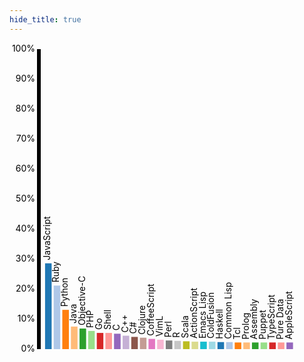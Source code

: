 ```yaml
---
hide_title: true
---
```


<svg class="langViz" width="500" height="500">
  <g transform="translate(50, 0)" class="axis">
    <g class="tick major" style="opacity: 1;" transform="translate(0,490)">
      <line x2="-6" y2="0"/>
      <text x="-9" y="0" dy=".32em" style="text-anchor: end;">0%</text>
    </g>
    <g class="tick major" style="opacity: 1;" transform="translate(0,442)">
      <line x2="-6" y2="0"/>
      <text x="-9" y="0" dy=".32em" style="text-anchor: end;">10%</text>
    </g>
    <g class="tick major" style="opacity: 1;" transform="translate(0,394)">
      <line x2="-6" y2="0"/>
      <text x="-9" y="0" dy=".32em" style="text-anchor: end;">20%</text>
    </g>
    <g class="tick major" style="opacity: 1;" transform="translate(0,346)">
      <line x2="-6" y2="0"/>
      <text x="-9" y="0" dy=".32em" style="text-anchor: end;">30%</text>
    </g>
    <g class="tick major" style="opacity: 1;" transform="translate(0,298)">
      <line x2="-6" y2="0"/>
      <text x="-9" y="0" dy=".32em" style="text-anchor: end;">40%</text>
    </g>
    <g class="tick major" style="opacity: 1;" transform="translate(0,250)">
      <line x2="-6" y2="0"/>
      <text x="-9" y="0" dy=".32em" style="text-anchor: end;">50%</text>
    </g>
    <g class="tick major" style="opacity: 1;" transform="translate(0,202)">
      <line x2="-6" y2="0"/>
      <text x="-9" y="0" dy=".32em" style="text-anchor: end;">60%</text>
    </g>
    <g class="tick major" style="opacity: 1;" transform="translate(0,154)">
      <line x2="-6" y2="0"/>
      <text x="-9" y="0" dy=".32em" style="text-anchor: end;">70%</text>
    </g>
    <g class="tick major" style="opacity: 1;" transform="translate(0,106)">
      <line x2="-6" y2="0"/>
      <text x="-9" y="0" dy=".32em" style="text-anchor: end;">80%</text>
    </g>
    <g class="tick major" style="opacity: 1;" transform="translate(0,58)">
      <line x2="-6" y2="0"/>
      <text x="-9" y="0" dy=".32em" style="text-anchor: end;">90%</text>
    </g>
    <g class="tick major" style="opacity: 1;" transform="translate(0,10)">
      <line x2="-6" y2="0"/>
      <text x="-9" y="0" dy=".32em" style="text-anchor: end;">100%</text>
    </g>
    <path class="domain" d="M-6,10H0V490H-6"/>
  </g>
  <rect class="bar" x="56.89655172413793" y="352.6790450928382" height="137.32095490716182" width="10.517241379310345" fill="#1f77b4">
    <title>JavaScript</title>
  </rect>
  <rect class="bar" x="70.6896551724138" y="388.3289124668435" height="101.6710875331565" width="10.517241379310345" fill="#aec7e8">
    <title>Ruby</title>
  </rect>
  <rect class="bar" x="84.48275862068965" y="427.16180371352783" height="62.83819628647215" width="10.517241379310345" fill="#ff7f0e">
    <title>Python</title>
  </rect>
  <rect class="bar" x="98.27586206896552" y="453.8992042440318" height="36.100795755968164" width="10.517241379310345" fill="#ffbb78">
    <title>Java</title>
  </rect>
  <rect class="bar" x="112.06896551724137" y="457.0822281167109" height="32.91777188328912" width="10.517241379310345" fill="#2ca02c">
    <title>Objective-C</title>
  </rect>
  <rect class="bar" x="125.86206896551724" y="460.9018567639257" height="29.09814323607427" width="10.517241379310345" fill="#98df8a">
    <title>PHP</title>
  </rect>
  <rect class="bar" x="139.6551724137931" y="464.0848806366048" height="25.915119363395227" width="10.517241379310345" fill="#d62728">
    <title>Go</title>
  </rect>
  <rect class="bar" x="153.44827586206895" y="464.0848806366048" height="25.915119363395227" width="10.517241379310345" fill="#ff9896">
    <title>Shell</title>
  </rect>
  <rect class="bar" x="167.24137931034483" y="465.3580901856764" height="24.641909814323608" width="10.517241379310345" fill="#9467bd">
    <title>C</title>
  </rect>
  <rect class="bar" x="181.03448275862067" y="468.54111405835545" height="21.45888594164456" width="10.517241379310345" fill="#c5b0d5">
    <title>C++</title>
  </rect>
  <rect class="bar" x="194.82758620689654" y="470.45092838196285" height="19.549071618037136" width="10.517241379310345" fill="#8c564b">
    <title>C#</title>
  </rect>
  <rect class="bar" x="208.6206896551724" y="471.7241379310345" height="18.275862068965516" width="10.517241379310345" fill="#c49c94">
    <title>Clojure</title>
  </rect>
  <rect class="bar" x="222.41379310344828" y="473.6339522546419" height="16.36604774535809" width="10.517241379310345" fill="#e377c2">
    <title>CoffeeScript</title>
  </rect>
  <rect class="bar" x="236.20689655172413" y="474.9071618037135" height="15.092838196286472" width="10.517241379310345" fill="#f7b6d2">
    <title>VimL</title>
  </rect>
  <rect class="bar" x="250" y="476.18037135278513" height="13.819628647214854" width="10.517241379310345" fill="#7f7f7f">
    <title>Perl</title>
  </rect>
  <rect class="bar" x="263.7931034482758" y="476.81697612732097" height="13.183023872679046" width="10.517241379310345" fill="#c7c7c7">
    <title>R</title>
  </rect>
  <rect class="bar" x="277.5862068965517" y="477.45358090185675" height="12.546419098143236" width="10.517241379310345" fill="#bcbd22">
    <title>Scala</title>
  </rect>
  <rect class="bar" x="291.37931034482756" y="478.0901856763926" height="11.909814323607428" width="10.517241379310345" fill="#dbdb8d">
    <title>ActionScript</title>
  </rect>
  <rect class="bar" x="305.17241379310343" y="478.0901856763926" height="11.909814323607428" width="10.517241379310345" fill="#17becf">
    <title>Emacs Lisp</title>
  </rect>
  <rect class="bar" x="318.96551724137925" y="478.0901856763926" height="11.909814323607428" width="10.517241379310345" fill="#9edae5">
    <title>ColdFusion</title>
  </rect>
  <rect class="bar" x="332.7586206896551" y="478.7267904509284" height="11.273209549071618" width="10.517241379310345" fill="#1f77b4">
    <title>Haskell</title>
  </rect>
  <rect class="bar" x="346.551724137931" y="478.7267904509284" height="11.273209549071618" width="10.517241379310345" fill="#aec7e8">
    <title>Common Lisp</title>
  </rect>
  <rect class="bar" x="360.34482758620686" y="479.3633952254642" height="10.636604774535808" width="10.517241379310345" fill="#ff7f0e">
    <title>Tcl</title>
  </rect>
  <rect class="bar" x="374.13793103448273" y="479.3633952254642" height="10.636604774535808" width="10.517241379310345" fill="#ffbb78">
    <title>Prolog</title>
  </rect>
  <rect class="bar" x="387.9310344827586" y="479.3633952254642" height="10.636604774535808" width="10.517241379310345" fill="#2ca02c">
    <title>Assembly</title>
  </rect>
  <rect class="bar" x="401.7241379310344" y="479.3633952254642" height="10.636604774535808" width="10.517241379310345" fill="#98df8a">
    <title>Puppet</title>
  </rect>
  <rect class="bar" x="415.5172413793103" y="479.3633952254642" height="10.636604774535808" width="10.517241379310345" fill="#d62728">
    <title>TypeScript</title>
  </rect>
  <rect class="bar" x="429.31034482758616" y="479.3633952254642" height="10.636604774535808" width="10.517241379310345" fill="#ff9896">
    <title>Pure Data</title>
  </rect>
  <rect class="bar" x="443.10344827586204" y="479.3633952254642" height="10.636604774535808" width="10.517241379310345" fill="#9467bd">
    <title>AppleScript</title>
  </rect>
  <g transform="translate(0, 500)">
    <text class="language" x="152.32095490716182" y="65.41379310344827" transform="rotate(-90)">JavaScript</text>
    <text class="language" x="116.6710875331565" y="79.20689655172414" transform="rotate(-90)">Ruby</text>
    <text class="language" x="77.83819628647214" y="93" transform="rotate(-90)">Python</text>
    <text class="language" x="51.100795755968164" y="106.79310344827587" transform="rotate(-90)">Java</text>
    <text class="language" x="47.91777188328912" y="120.58620689655172" transform="rotate(-90)">Objective-C</text>
    <text class="language" x="44.09814323607427" y="134.3793103448276" transform="rotate(-90)">PHP</text>
    <text class="language" x="40.91511936339523" y="148.17241379310346" transform="rotate(-90)">Go</text>
    <text class="language" x="40.91511936339523" y="161.9655172413793" transform="rotate(-90)">Shell</text>
    <text class="language" x="39.64190981432361" y="175.75862068965517" transform="rotate(-90)">C</text>
    <text class="language" x="36.45888594164456" y="189.55172413793102" transform="rotate(-90)">C++</text>
    <text class="language" x="34.54907161803713" y="203.3448275862069" transform="rotate(-90)">C#</text>
    <text class="language" x="33.275862068965516" y="217.13793103448276" transform="rotate(-90)">Clojure</text>
    <text class="language" x="31.36604774535809" y="230.93103448275863" transform="rotate(-90)">CoffeeScript</text>
    <text class="language" x="30.092838196286472" y="244.72413793103448" transform="rotate(-90)">VimL</text>
    <text class="language" x="28.819628647214856" y="258.51724137931035" transform="rotate(-90)">Perl</text>
    <text class="language" x="28.183023872679044" y="272.31034482758616" transform="rotate(-90)">R</text>
    <text class="language" x="27.546419098143236" y="286.10344827586204" transform="rotate(-90)">Scala</text>
    <text class="language" x="26.909814323607428" y="299.8965517241379" transform="rotate(-90)">ActionScript</text>
    <text class="language" x="26.909814323607428" y="313.6896551724138" transform="rotate(-90)">Emacs Lisp</text>
    <text class="language" x="26.909814323607428" y="327.4827586206896" transform="rotate(-90)">ColdFusion</text>
    <text class="language" x="26.273209549071616" y="341.27586206896547" transform="rotate(-90)">Haskell</text>
    <text class="language" x="26.273209549071616" y="355.06896551724134" transform="rotate(-90)">Common Lisp</text>
    <text class="language" x="25.636604774535808" y="368.8620689655172" transform="rotate(-90)">Tcl</text>
    <text class="language" x="25.636604774535808" y="382.6551724137931" transform="rotate(-90)">Prolog</text>
    <text class="language" x="25.636604774535808" y="396.44827586206895" transform="rotate(-90)">Assembly</text>
    <text class="language" x="25.636604774535808" y="410.24137931034477" transform="rotate(-90)">Puppet</text>
    <text class="language" x="25.636604774535808" y="424.03448275862064" transform="rotate(-90)">TypeScript</text>
    <text class="language" x="25.636604774535808" y="437.8275862068965" transform="rotate(-90)">Pure Data</text>
    <text class="language" x="25.636604774535808" y="451.6206896551724" transform="rotate(-90)">AppleScript</text>
  </g>
</svg>

